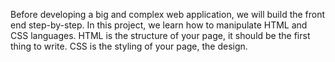 Before developing a big and complex web application, we will build the front end step-by-step. In this project, we learn how to manipulate HTML and CSS languages. HTML is the structure of your page, it should be the first thing to write. CSS is the styling of your page, the design.
